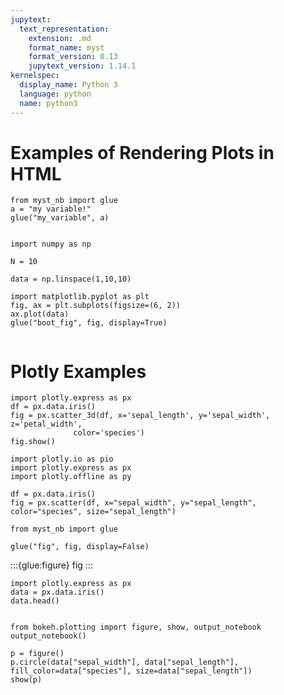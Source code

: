 ```yaml
---
jupytext:
  text_representation:
    extension: .md
    format_name: myst
    format_version: 0.13
    jupytext_version: 1.14.1
kernelspec:
  display_name: Python 3
  language: python
  name: python3
---
```


# Examples of Rendering Plots in HTML

```{code-cell} ipython3
from myst_nb import glue
a = "my variable!"
glue("my_variable", a)
```

```{glue} my_variable
```

```{code-cell} ipython3
import numpy as np
```

```{code-cell} ipython3
N = 10
```

```{code-cell} ipython3
data = np.linspace(1,10,10)

import matplotlib.pyplot as plt
fig, ax = plt.subplots(figsize=(6, 2))
ax.plot(data)
glue("boot_fig", fig, display=True)
```

```{glue:} boot_fig
```

# Plotly Examples

<!-- ```{code-cell} ipython3
from IPython.display import HTML
from the_orbit_equation import def_inclination
from myst_nb import glue

glue("def_inclination", HTML(def_inclination.html), display=False)
```

:::{glue:figure} def_inclination
::: -->
<!-- 

```{code-cell} ipython3
import plotly.express as px
df = px.data.iris()
fig = px.scatter(df, x="sepal_width", y="sepal_length", color="species",
                 size='petal_length', hover_data=['petal_width'])
fig.show()

from plotly.io import to_html

fig_html = to_html(fig, full_html=True)

from myst_nb import glue

glue("fig", fig_html, display=False) 
```

:::{glue:figure} fig
::: -->

```{code-cell} ipython3
import plotly.express as px
df = px.data.iris()
fig = px.scatter_3d(df, x='sepal_length', y='sepal_width', z='petal_width',
              color='species')
fig.show()
```


```{code-cell} ipython3
import plotly.io as pio
import plotly.express as px
import plotly.offline as py

df = px.data.iris()
fig = px.scatter(df, x="sepal_width", y="sepal_length", color="species", size="sepal_length")
```

```{code-cell} ipython3
from myst_nb import glue

glue("fig", fig, display=False)
```

:::{glue:figure} fig
:::

```{code-cell} ipython3
import plotly.express as px
data = px.data.iris()
data.head()


from bokeh.plotting import figure, show, output_notebook
output_notebook()
```

```{code-cell} ipython3
p = figure()
p.circle(data["sepal_width"], data["sepal_length"], fill_color=data["species"], size=data["sepal_length"])
show(p)
```


